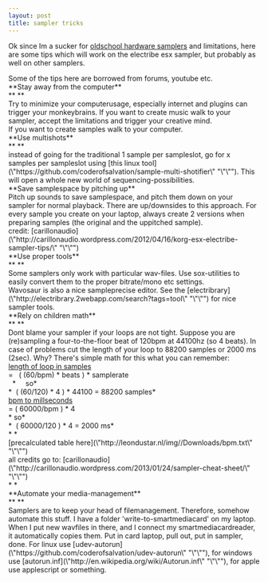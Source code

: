 ```yaml
---
layout: post
title: sampler tricks
---
```

Ok since Im a sucker for [oldschool hardware samplers](\"http://leondustar.nl/blog/archive/limitations-ftw\" "\"\"") and limitations, here are some tips which will work on the electribe esx sampler, but probably as well on other samplers.


<div>Some of the tips here are borrowed from forums, youtube etc.  

<div>  

</div>
<div>**Stay away from the computer**
</div>
<div>**  
**
</div>
<div>
<span arial="" font-size:="" font-style:="" ms="" normal="" style="\"font-family:" tahoma="">Try to minimize your computerusage, especially internet and plugins can trigger your monkeybrains. If you want to create music walk to your sampler, accept the limitations and trigger your creative mind.
</span>
</div>
<div>
<span arial="" font-size:="" font-style:="" ms="" normal="" style="\"font-family:" tahoma="">If you want to create samples walk to your computer.
</span>
</div>
<div>
<span arial="" font-size:="" font-style:="" ms="" normal="" style="\"font-family:" tahoma="">  

</span>
</div>
<div>**Use multishots**
</div>
<div>**  
**
</div>
<div>
<span arial="" font-size:="" font-style:="" ms="" normal="" style="\"font-family:" tahoma="">instead of going for the traditional 1 sample per sampleslot, go for x samples per sampleslot using [this linux tool](\"https://github.com/coderofsalvation/sample-multi-shotifier\" "\"\""). This will open a whole new world of sequencing-possibilities.
</span>
</div>
<div>
<span arial="" font-size:="" font-style:="" ms="" normal="" style="\"font-family:" tahoma="">  

</span>
</div>
<div>**Save samplespace by pitching up**
</div>
<div>  

</div>
<div>
<span arial="" font-size:="" font-style:="" ms="" normal="" style="\"font-family:" tahoma="">Pitch up sounds to save samplespace, and pitch them down on your sampler for normal playback. There are up/downsides to this approach. For every sample you create on your laptop, always create 2 versions when preparing samples (the original and the uppitched sample). 
</span>
</div>
<div>
<span arial="" font-size:="" font-style:="" ms="" normal="" style="\"font-family:" tahoma="">  

</span>
</div>
<div>
<span arial="" font-size:="" font-style:="" ms="" normal="" style="\"font-family:" tahoma="">credit: [carillonaudio](\"http://carillonaudio.wordpress.com/2012/04/16/korg-esx-electribe-sampler-tips/\" "\"\"")
</span>
</div>
<div>  

</div>
<div>**Use proper tools**
</div>
<div>**  
**
</div>
<div>
<span arial="" font-size:="" font-style:="" ms="" normal="" style="\"font-family:" tahoma="">Some samplers only work with particular wav-files. Use sox-utilities to easily convert them to the proper bitrate/mono etc settings.
</span>
</div>
<div>
<span arial="" font-size:="" font-style:="" ms="" normal="" style="\"font-family:" tahoma="">Wavosaur is also a nice sampleprecise editor. See the [electribrary](\"http://electribrary.2webapp.com/search?tags=tool\" "\"\"") for nice sampler tools.
</span>
</div>
<div>
<span arial="" font-size:="" font-style:="" ms="" normal="" style="\"font-family:" tahoma="">  

</span>
</div>
<div>**Rely on children math**
</div>
<div>**  
**
</div>
<div>
<span arial="" font-size:="" font-style:="" ms="" normal="" style="\"font-family:" tahoma="">Dont blame your sampler if your loops are not tight. Suppose you are (re)sampling a four-to-the-floor beat of 120bpm at 44100hz (so 4 beats). In case of problems cut the length of your loop to 88200 samples or 2000 ms (2sec). Why? There's simple math for this what you can remember:
</span>
</div>
<div>
<span arial="" font-size:="" font-style:="" ms="" normal="" style="\"font-family:" tahoma="">  

</span>
</div>
<div>
<span arial="" font-size:="" font-style:="" ms="" normal="" style="\"font-family:" tahoma="">
<u>length of loop in samples
</u>
</span>
</div>
<div>
<span arial="" font-size:="" font-style:="" ms="" normal="" style="\"font-family:" tahoma="">=  
</span>
<span font-style:="" inherit="" line-height:="" style="\"font-family:">( (60/bpm) * beats ) * samplerate
</span>
</div>
<div>
<span arial="" font-size:="" font-style:="" line-height:="" ms="" normal="" style="\"font-family:" tahoma="">  

</span>
</div>
<div>
<span arial="" font-size:="" font-style:="" line-height:="" ms="" normal="" style="\"font-family:" tahoma=""> 
</span>
<span arial="" font-size:="" line-height:="" ms="" style="\"font-family:" tahoma="">*     so*
</span>
</div>
<div>
<span arial="" font-size:="" ms="" style="\"font-family:" tahoma="">*  ( (60/120) * 4 ) * 44100 = 88200 samples*
</span>
</div>
<div>  

</div>
<div>
<u>bpm to millseconds
</u>
</div>
<div>= ( 60000/bpm ) * 4
</div>
<div>  

</div>
<div>
<div arial="" font-family:="" font-size:="" ms="" normal="" style="\"font-style:" tahoma="">
<span arial="" font-family:="" line-height:="" ms="" style="\"font-size:" tahoma="">* so*
</span>
</div>
<div arial="" font-family:="" font-size:="" ms="" normal="" style="\"font-style:" tahoma="">
<span arial="" font-family:="" ms="" style="\"font-size:" tahoma="">*  ( 60000/120 ) * 4 = 2000 ms*
</span>
</div>
</div>
<div>
<span arial="" font-family:="" ms="" style="\"font-size:" tahoma="">*  
*
</span>
</div>
<div>
<span arial="" font-size:="" font-style:="" ms="" normal="" style="\"font-family:" tahoma="">[precalculated table here](\"http://leondustar.nl/img//Downloads/bpm.txt\" "\"\"")
</span>
</div>
<div>  

</div>
<div>all credits go to: [carillonaudio](\"http://carillonaudio.wordpress.com/2013/01/24/sampler-cheat-sheet/\" "\"\"")
</div>
<div>
<span arial="" font-family:="" ms="" style="\"font-size:" tahoma="">*  
*
</span>
</div>
<div>**Automate your media-management**
</div>
<div>**  
**
</div>
<div>
<span arial="" font-size:="" font-style:="" ms="" normal="" style="\"font-family:" tahoma="">Samplers are to keep your head of filemanagement. Therefore, somehow automate this stuff. I have a folder 'write-to-smartmediacard' on my laptop. When I put new wavfiles in there, and I connect my smartmediacardreader, it automatically copies them. Put in card laptop, pull out, put in sampler, done. For linux use [udev-autorun](\"https://github.com/coderofsalvation/udev-autorun\" "\"\""), for windows use [autorun.inf](\"http://en.wikipedia.org/wiki/Autorun.inf\" "\"\""), for apple use applescript or something.
</span>
</div>
<div>
<span arial="" font-size:="" font-style:="" ms="" normal="" style="\"font-family:" tahoma="">  

</span>
</div>
</div>